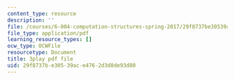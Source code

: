 ```yaml
---
content_type: resource
description: ''
file: /courses/6-004-computation-structures-spring-2017/29f8737be30539ace4762d3d8de93d80_oi1Jb-dGsWU.pdf
file_type: application/pdf
learning_resource_types: []
ocw_type: OCWFile
resourcetype: Document
title: 3play pdf file
uid: 29f8737b-e305-39ac-e476-2d3d8de93d80
---
```

